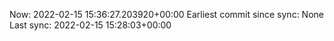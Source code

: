 Now: 2022-02-15 15:36:27.203920+00:00 Earliest commit since sync: None Last sync: 2022-02-15 15:28:03+00:00
